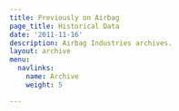 ```yaml
---
title: Previously on Airbag
page_title: Historical Data
date: '2011-11-16'
description: Airbag Industries archives.
layout: archive
menu:
  navlinks:
    name: Archive
    weight: 5

---
```

